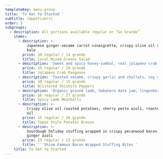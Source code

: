 ```yaml
---
templateKey: menu-group
title: 'To Get Ya Started '
subtitle: (Appetizers)
order: 3
subgroups:
  - description: All portions available regular or “Go Grande”
    items:
      - description: >-
          Japanese ginger-sesame carrot vinaigrette, crispy olive oil roasted
          kale
        price: 10 regular / 14 grande
        title: Local Mixed Greens Salad
      - description: 'Sweet and spicy honey-sambal, real jalapeno crab filling'
        price: 15 regular / 26 grande
        title: Jalapeno Crab Rangoons
      - description: 'Toasted sesame, crispy garlic and shallots, soy vinaigrette'
        price: 10 regular / 15 grande
        title: Blistered Shishito Peppers
      - description: 'Organic ground lamb, habanero date jam, lingonberry (gluten free)'
        price: 16 regular / 27 grande
        title: Spicy Lamb Meatballs
      - description: >-
          Crispy olive oil roasted potatoes, sherry pesto aioli, roasted garlic
          oil
        price: 15 regular / 26 grande
        title: Tapas Style Patatas Bravas
      - description: >-
          Sourdough holiday stuffing wrapped in crispy pecanwood bacon, Candied
          ginger aioli 
        price: 15 regular / 23 grande
        title: '''Shine Famous Bacon Wrapped Stuffing Bites '
    title: To Get Ya Started
---
```


